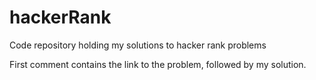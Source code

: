 # hackerRank

Code repository holding my solutions to hacker rank problems

First comment contains the link to the problem, followed by my solution.